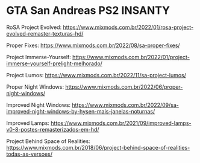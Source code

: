 # GTA San Andreas PS2 INSANTY

RoSA Project Evolved: https://www.mixmods.com.br/2022/01/rosa-project-evolved-remaster-texturas-hd/

Proper Fixes: https://www.mixmods.com.br/2022/08/sa-proper-fixes/

Project Immerse-Yourself: https://www.mixmods.com.br/2022/01/project-immerse-yourself-prelight-melhorado/

Project Lumos: https://www.mixmods.com.br/2022/11/sa-project-lumos/

Proper Night Windows: https://www.mixmods.com.br/2022/06/proper-night-windows/

Improved Night Windows: https://www.mixmods.com.br/2022/09/sa-improved-night-windows-by-hysen-mais-janelas-noturnas/

Improved Lamps: https://www.mixmods.com.br/2021/09/improved-lamps-v0-8-postes-remasterizados-em-hd/

Project Behind Space of Realities: https://www.mixmods.com.br/2018/06/project-behind-space-of-realities-todas-as-versoes/
